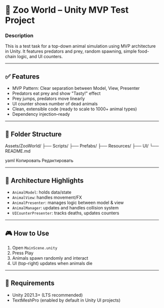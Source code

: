 # 🐾 Zoo World – Unity MVP Test Project

### Description
This is a test task for a top-down animal simulation using MVP architecture in Unity. It features predators and prey, random spawning, simple food-chain logic, and UI counters.

---

## ✅ Features

- MVP Pattern: Clear separation between Model, View, Presenter
- Predators eat prey and show "Tasty!" effect
- Prey jumps, predators move linearly
- UI counter shows number of dead animals
- Clean, extensible code (ready to scale to 1000+ animal types)
- Dependency injection–ready

---

## 📁 Folder Structure
Assets/ZooWorld/
├── Scripts/
├── Prefabs/
├── Resources/
├── UI/
└── README.md

yaml
Копировать
Редактировать

---

## 🧠 Architecture Highlights

- `AnimalModel`: holds data/state
- `AnimalView`: handles movement/FX
- `AnimalPresenter`: manages logic between model & view
- `AnimalManager`: updates and handles collision system
- `UICounterPresenter`: tracks deaths, updates counters

---

## 🎮 How to Use

1. Open `MainScene.unity`
2. Press Play
3. Animals spawn randomly and interact
4. UI (top-right) updates when animals die

---

## 🔧 Requirements

- Unity 2021.3+ (LTS recommended)
- TextMeshPro (enabled by default in Unity UI projects)
